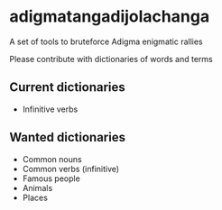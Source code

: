 adigmatangadijolachanga
=======================

A set of tools to bruteforce Adigma enigmatic rallies

Please contribute with dictionaries of words and terms

Current dictionaries
--------------------

 * Infinitive verbs

Wanted dictionaries
-------------------

 * Common nouns
 * Common verbs (infinitive)
 * Famous people
 * Animals
 * Places